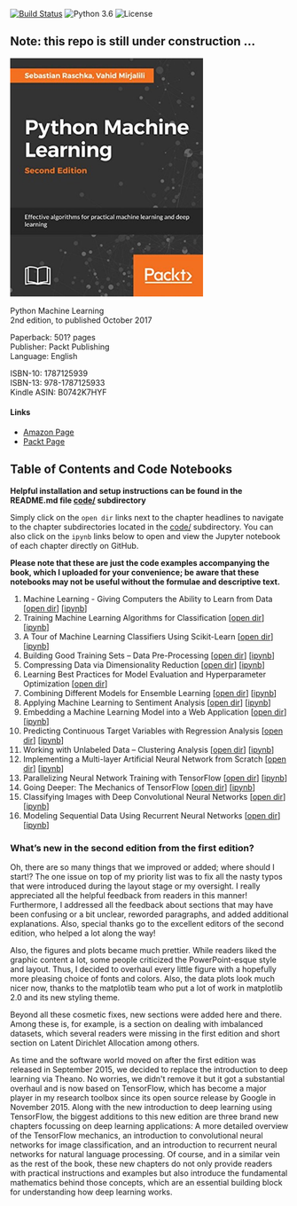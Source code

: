 [![Build Status](https://travis-ci.com/rasbt/python-machine-learning-book-2nd-edition.svg?token=zvSsJVLJFKzB2yqaeKN1&branch=master)](https://travis-ci.com/rasbt/python-machine-learning-book-2nd-edition)
![Python 3.6](https://img.shields.io/badge/Python-3.6-blue.svg)
![License](https://img.shields.io/badge/Code%20License-MIT-blue.svg)

## Note: this repo is still under construction ...


[<img src="./images/cover_1.jpg" width="348">](https://www.amazon.com/Python-Machine-Learning-scikit-learn-TensorFlow/dp/1787125939)

Python Machine Learning  
2nd edition, to published October 2017  

Paperback: 501? pages  
Publisher: Packt Publishing  
Language: English

ISBN-10: 1787125939  
ISBN-13: 978-1787125933  
Kindle ASIN: B0742K7HYF  

#### Links

- [Amazon Page](https://www.amazon.com/Python-Machine-Learning-scikit-learn-TensorFlow/dp/1787125939)
- [Packt Page](https://www.packtpub.com/big-data-and-business-intelligence/python-machine-learning-second-edition)

## Table of Contents and Code Notebooks

**Helpful installation and setup instructions can be found in the README.md file [code/](code/) subdirectory**

Simply click on the `open dir` links next to the chapter headlines to navigate to the chapter subdirectories located in the [code/](code/) subdirectory. You can also click on the `ipynb` links below to open and view the Jupyter notebook of each chapter directly on GitHub.

**Please note that these are just the code examples accompanying the book, which I uploaded for your convenience; be aware that these notebooks may not be useful without the formulae and descriptive text.**   


1. Machine Learning - Giving Computers the Ability to Learn from Data [[open dir](./code/ch01)] [[ipynb](./code/ch01/ch01.ipynb)] 
2. Training Machine Learning Algorithms for Classification [[open dir](./code/ch02)] [[ipynb](./code/ch02/ch02.ipynb)] 
3. A Tour of Machine Learning Classifiers Using Scikit-Learn [[open dir](./code/ch03)] [[ipynb](./code/ch03/ch03.ipynb)] 
4. Building Good Training Sets – Data Pre-Processing [[open dir](./code/ch04)] [[ipynb](./code/ch04/ch04.ipynb)] 
5. Compressing Data via Dimensionality Reduction [[open dir](./code/ch05)] [[ipynb](./code/ch05/ch05.ipynb)] 
6. Learning Best Practices for Model Evaluation and Hyperparameter Optimization [[open dir](./code/ch06)] 
7. Combining Different Models for Ensemble Learning [[open dir](./code/ch07)] [[ipynb](./code/ch07/ch07.ipynb)]
8. Applying Machine Learning to Sentiment Analysis [[open dir](./code/ch08)] [[ipynb](./code/ch08/ch08.ipynb)] 
9. Embedding a Machine Learning Model into a Web Application [[open dir](./code/ch09)] [[ipynb](./code/ch09/ch09.ipynb)] 
10. Predicting Continuous Target Variables with Regression Analysis [[open dir](./code/ch10)] [[ipynb](./code/ch10/ch10.ipynb)] 
11. Working with Unlabeled Data – Clustering Analysis [[open dir](./code/ch11)] [[ipynb](./code/ch11/ch11.ipynb)] 
12. Implementing a Multi-layer Artificial Neural Network from Scratch [[open dir](./code/ch12)] [[ipynb](./code/ch12/ch12.ipynb)] 
13. Parallelizing Neural Network Training with TensorFlow [[open dir](./code/ch13)] [[ipynb](./code/ch13/ch13.ipynb)] 
14. Going Deeper: The Mechanics of TensorFlow [[open dir](./code/ch14)] [[ipynb](./code/ch14/ch14.ipynb)] 
15. Classifying Images with Deep Convolutional Neural Networks [[open dir](./code/ch15)] [[ipynb](./code/ch15/ch15.ipynb)] 
16. Modeling Sequential Data Using Recurrent Neural Networks [[open dir](./code/ch16)] [[ipynb](./code/ch16/ch16.ipynb)] 

### What’s new in the second edition from the first edition?

Oh, there are so many things that we improved or added; where should I start!? The one issue on top of my priority list was to fix all the nasty typos that were introduced during the layout stage or my oversight. I really appreciated all the helpful feedback from readers in this manner! Furthermore, I addressed all the feedback about sections that may have been confusing or a bit unclear, reworded paragraphs, and added additional explanations. Also, special thanks go to the excellent editors of the second edition, who helped a lot along the way! 

Also, the figures and plots became much prettier. While readers liked the graphic content a lot, some people criticized the PowerPoint-esque style and layout. Thus, I decided to overhaul every little figure with a hopefully more pleasing choice of fonts and colors. Also, the data plots look much nicer now, thanks to the matplotlib team who put a lot of work in matplotlib 2.0 and its new styling theme.

Beyond all these cosmetic fixes, new sections were added here and there. Among these is, for example, is a section on dealing with imbalanced datasets, which several readers were missing in the first edition and short section on Latent Dirichlet Allocation among others.

As time and the software world moved on after the first edition was released in September 2015, we decided to replace the introduction to deep learning via Theano. No worries, we didn't remove it but it got a substantial overhaul and is now based on TensorFlow, which has become a major player in my research toolbox since its open source release by Google in November 2015. 
Along with the new introduction to deep learning using TensorFlow, the biggest additions to this new edition are three brand new chapters focussing on deep learning applications: A more detailed overview of the TensorFlow mechanics, an introduction to convolutional neural networks for image classification, and an introduction to recurrent neural networks for natural language processing. Of course, and in a similar vein as the rest of the book, these new chapters do not only provide readers with practical instructions and examples but also introduce the fundamental mathematics behind those concepts, which are an essential building block for understanding how deep learning works.
